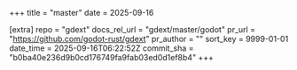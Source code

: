 +++
title = "master"
date = 2025-09-16

[extra]
repo = "gdext"
docs_rel_url = "gdext/master/godot"
pr_url = "https://github.com/godot-rust/gdext"
pr_author = ""
sort_key = 9999-01-01
date_time = 2025-09-16T06:22:52Z
commit_sha = "b0ba40e236d9b0cd176749fa9fab03ed0d1ef8b4"
+++


